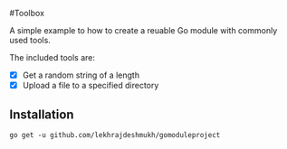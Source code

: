 #Toolbox

A simple example to how to create a reuable Go module with commonly used tools.

The included tools are:

- [X] Get a random string of a length
- [X] Upload a file to a specified directory

## Installation

`go get -u github.com/lekhrajdeshmukh/gomoduleproject`